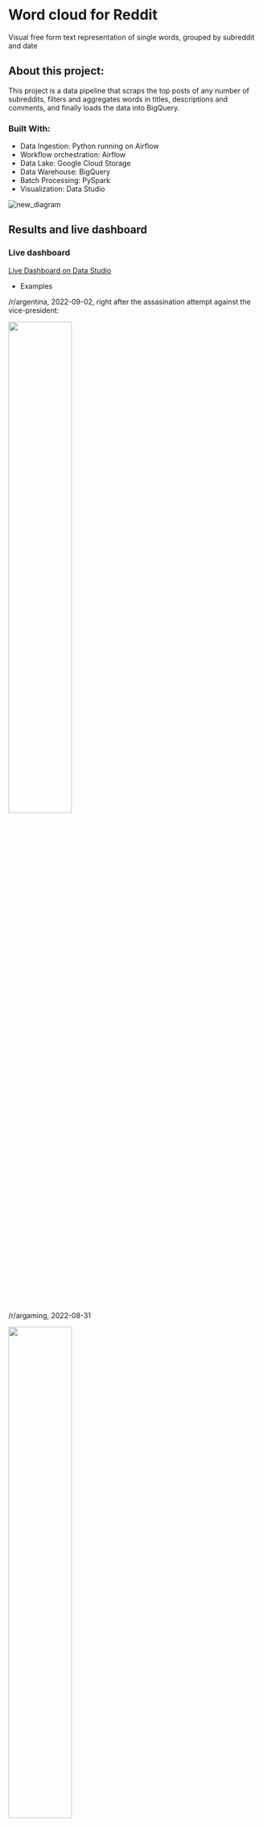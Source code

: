 # Word cloud for Reddit
Visual free form text representation of single words, grouped by subreddit and date

## About this project:
This project is a data pipeline that scraps the top posts of any number of subreddits, filters and aggregates words in titles, descriptions and comments, and finally loads the data into BigQuery.

### Built With:

- Data Ingestion: Python running on Airflow
- Workflow orchestration: Airflow
- Data Lake: Google Cloud Storage
- Data Warehouse: BigQuery
- Batch Processing: PySpark
- Visualization: Data Studio

![new_diagram](https://user-images.githubusercontent.com/66125885/187461650-b954c88d-3cc6-4ef9-9746-9df777e3999e.jpeg)



## Results and live dashboard

### Live dashboard
[Live Dashboard on Data Studio](https://datastudio.google.com/reporting/2f43e030-9bdb-4a70-a9b3-f0ec6d3c270b)


- Examples

/r/argentina, 2022-09-02, right after the assasination attempt against the vice-president:

<img src="https://user-images.githubusercontent.com/66125885/188246702-ee1ad7db-1187-4994-a79d-1ccf95ba5e27.png" width=50% height=50%>

/r/argaming, 2022-08-31

<img src="https://user-images.githubusercontent.com/66125885/188246872-3cdc6f52-614a-4664-9c0a-269f0ec0c281.png" width=50% height=50%>



## Instructions:

### Prerequesites:
- Terraform
- Docker
- A Google Cloud Platform account

### Create a Google Cloud project
1. Go to Google Cloud and create a new project.
2. Go to IAM and create a Service Account with these roles:
    BigQuery Admin,
    Storage Admin

3. Download the service account credentials and rename it to gcp_key.json


### Set up the infrastructure on Google Cloud:
1. Open resources.tf and modify the project name.
2. Set up authentication by running 
```
export GOOGLE_APPLICATION_CREDENTIALS=/path/to/gcp_key.json
``` 
3. Create the resources
```
terraform init
```
```
terraform apply
```

### Running with Docker:

1. Copy service account key to this repo's main folder
2. ```docker build -t reddit_app .```
3. ```docker run -it -p 8080:8080 airflow standalone```
4. Go to localhost:8080 and use the username and password that appear on the terminal to log into airflow
4. Run the pipeline from the UI at localhost:8080

